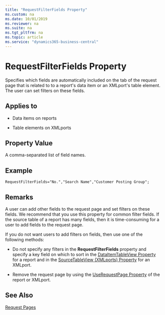 ```yaml
---
title: "RequestFilterFields Property"
ms.custom: na
ms.date: 10/01/2019
ms.reviewer: na
ms.suite: na
ms.tgt_pltfrm: na
ms.topic: article
ms.service: "dynamics365-business-central"
---
```

 
# RequestFilterFields Property

Specifies which fields are automatically included on the tab of the request page that is related  to to a report's data item or an XMLport's table element. The user can set filters on these fields.  

## Applies to  
  
- Data items on reports  
  
- Table elements on XMLports
  
## Property Value
A comma-separated list of field names.  

## Example

```
RequestFilterFields="No.","Search Name","Customer Posting Group";
```
  
## Remarks  
A user can add other fields to the request page and set filters on these fields. We recommend that you use this property for common filter fields. If the source table of a report has many fields, then it is time-consuming for a user to add fields to the request page.  
  
If you do not want users to add filters on fields, then use one of the following methods:  
  
- Do not specify any filters in the **RequestFilterFields** property and specify a key field on which to sort in the [DataItemTableView Property](devenv-dataitemtableview-property.md) for a report and in the [SourceTableView (XMLports) Property](devenv-sourcetableview-XMLports-property.md) for an XMLport.  
  
- Remove the request page by using the [UseRequestPage Property](devenv-userequestpage-property.md) of the report or XMLport.  

## See Also
[Request Pages](../devenv-request-pages.md)  